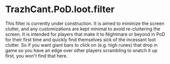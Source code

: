 # TrazhCant.PoD.loot.filter

This filter is currently under construction.  It is aimed to minimize the screen clutter, and any customizations are kept minimal to avoid re-cluttering the screen.
It is intended for players that make it to Nightmare or beyond in PoD for their first time and quickly find themselves sick of the incessant loot clutter.
So if you want giant bars to click on (e.g. high runes) that drop in game so you have an edge over other players scrambling to snatch it up first,  you won't find that here.

